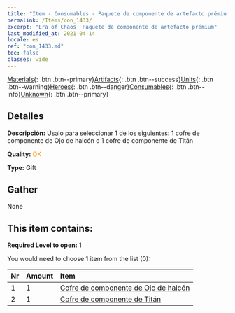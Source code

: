 ```yaml
---
title: "Item - Consumables - Paquete de componente de artefacto prémium"
permalink: /Items/con_1433/
excerpt: "Era of Chaos  Paquete de componente de artefacto prémium"
last_modified_at: 2021-04-14
locale: es
ref: "con_1433.md"
toc: false
classes: wide
---
```

 [Materials](/es/Items/){: .btn .btn--primary}[Artifacts](/es/Items/Artifacts/){: .btn .btn--success}[Units](/es/Items/Units/){: .btn .btn--warning}[Heroes](/es/Items/Heroes/){: .btn .btn--danger}[Consumables](/es/Items/Consumables/){: .btn .btn--info}[Unknown](/es/Items/Unknown/){: .btn .btn--primary}

## Detalles
 **Descripción:** Úsalo para seleccionar 1 de los siguientes: 1 cofre de componente de Ojo de halcón o 1 cofre de componente de Titán

 **Quality:** <span style="color: #FF8C00">OK</span>

 **Type:** Gift

## Gather

  None

## This item contains:

 **Required Level to open:** 1

 You would need to choose 1 item from the list (0):

  | Nr | Amount |     Item    |
  |:---|:-------|:------------|
  | 1 | 1 | [Cofre de componente de Ojo de halcón](/es/Items/con_1349/) | 
  | 2 | 1 | [Cofre de componente de Titán](/es/Items/con_1343/) | 
